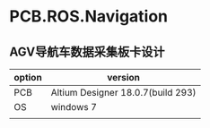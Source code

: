 # PCB.ROS.Navigation

## AGV导航车数据采集板卡设计

| option | version                           |
| ------ | --------------------------------- |
| PCB    | Altium Designer 18.0.7(build 293) |
| OS     | windows 7                         |
|        |                                   |



